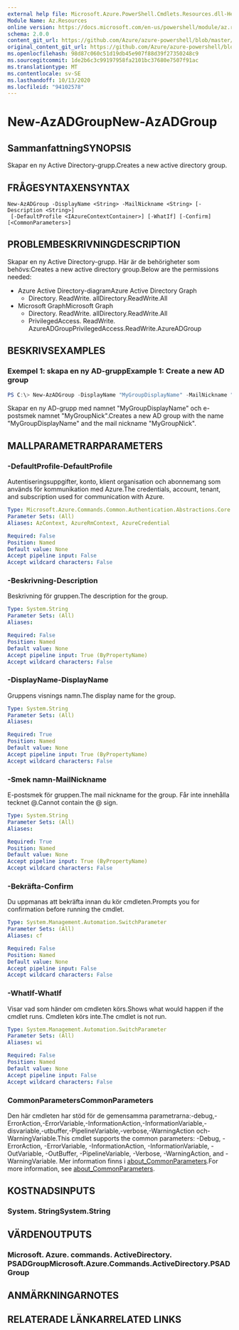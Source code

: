 ```yaml
---
external help file: Microsoft.Azure.PowerShell.Cmdlets.Resources.dll-Help.xml
Module Name: Az.Resources
online version: https://docs.microsoft.com/en-us/powershell/module/az.resources/new-azadgroup
schema: 2.0.0
content_git_url: https://github.com/Azure/azure-powershell/blob/master/src/Resources/Resources/help/New-AzADGroup.md
original_content_git_url: https://github.com/Azure/azure-powershell/blob/master/src/Resources/Resources/help/New-AzADGroup.md
ms.openlocfilehash: 98d87c060c51d19db45e907f88d39f27350248c9
ms.sourcegitcommit: 1de2b6c3c99197958fa2101bc37680e7507f91ac
ms.translationtype: MT
ms.contentlocale: sv-SE
ms.lasthandoff: 10/13/2020
ms.locfileid: "94102578"
---
```

# <span data-ttu-id="94222-101">New-AzADGroup</span><span class="sxs-lookup"><span data-stu-id="94222-101">New-AzADGroup</span></span>

## <span data-ttu-id="94222-102">Sammanfattning</span><span class="sxs-lookup"><span data-stu-id="94222-102">SYNOPSIS</span></span>
<span data-ttu-id="94222-103">Skapar en ny Active Directory-grupp.</span><span class="sxs-lookup"><span data-stu-id="94222-103">Creates a new active directory group.</span></span>

## <span data-ttu-id="94222-104">FRÅGESYNTAXEN</span><span class="sxs-lookup"><span data-stu-id="94222-104">SYNTAX</span></span>

```
New-AzADGroup -DisplayName <String> -MailNickname <String> [-Description <String>]
 [-DefaultProfile <IAzureContextContainer>] [-WhatIf] [-Confirm] [<CommonParameters>]
```

## <span data-ttu-id="94222-105">PROBLEMBESKRIVNING</span><span class="sxs-lookup"><span data-stu-id="94222-105">DESCRIPTION</span></span>
<span data-ttu-id="94222-106">Skapar en ny Active Directory-grupp. Här är de behörigheter som behövs:</span><span class="sxs-lookup"><span data-stu-id="94222-106">Creates a new active directory group.Below are the permissions needed:</span></span>

- <span data-ttu-id="94222-107">Azure Active Directory-diagram</span><span class="sxs-lookup"><span data-stu-id="94222-107">Azure Active Directory Graph</span></span>
  - <span data-ttu-id="94222-108">Directory. ReadWrite. all</span><span class="sxs-lookup"><span data-stu-id="94222-108">Directory.ReadWrite.All</span></span>
- <span data-ttu-id="94222-109">Microsoft Graph</span><span class="sxs-lookup"><span data-stu-id="94222-109">Microsoft Graph</span></span>
  - <span data-ttu-id="94222-110">Directory. ReadWrite. all</span><span class="sxs-lookup"><span data-stu-id="94222-110">Directory.ReadWrite.All</span></span>
  - <span data-ttu-id="94222-111">PrivilegedAccess. ReadWrite. AzureADGroup</span><span class="sxs-lookup"><span data-stu-id="94222-111">PrivilegedAccess.ReadWrite.AzureADGroup</span></span>

## <span data-ttu-id="94222-112">BESKRIVS</span><span class="sxs-lookup"><span data-stu-id="94222-112">EXAMPLES</span></span>

### <span data-ttu-id="94222-113">Exempel 1: skapa en ny AD-grupp</span><span class="sxs-lookup"><span data-stu-id="94222-113">Example 1: Create a new AD group</span></span>

```powershell
PS C:\> New-AzADGroup -DisplayName "MyGroupDisplayName" -MailNickname "MyGroupNick"
```

<span data-ttu-id="94222-114">Skapar en ny AD-grupp med namnet "MyGroupDisplayName" och e-postsmek namnet "MyGroupNick".</span><span class="sxs-lookup"><span data-stu-id="94222-114">Creates a new AD group with the name "MyGroupDisplayName" and the mail nickname "MyGroupNick".</span></span>

## <span data-ttu-id="94222-115">MALLPARAMETRAR</span><span class="sxs-lookup"><span data-stu-id="94222-115">PARAMETERS</span></span>

### <span data-ttu-id="94222-116">-DefaultProfile</span><span class="sxs-lookup"><span data-stu-id="94222-116">-DefaultProfile</span></span>
<span data-ttu-id="94222-117">Autentiseringsuppgifter, konto, klient organisation och abonnemang som används för kommunikation med Azure.</span><span class="sxs-lookup"><span data-stu-id="94222-117">The credentials, account, tenant, and subscription used for communication with Azure.</span></span>

```yaml
Type: Microsoft.Azure.Commands.Common.Authentication.Abstractions.Core.IAzureContextContainer
Parameter Sets: (All)
Aliases: AzContext, AzureRmContext, AzureCredential

Required: False
Position: Named
Default value: None
Accept pipeline input: False
Accept wildcard characters: False
```

### <span data-ttu-id="94222-118">-Beskrivning</span><span class="sxs-lookup"><span data-stu-id="94222-118">-Description</span></span>
<span data-ttu-id="94222-119">Beskrivning för gruppen.</span><span class="sxs-lookup"><span data-stu-id="94222-119">The description for the group.</span></span>

```yaml
Type: System.String
Parameter Sets: (All)
Aliases:

Required: False
Position: Named
Default value: None
Accept pipeline input: True (ByPropertyName)
Accept wildcard characters: False
```

### <span data-ttu-id="94222-120">-DisplayName</span><span class="sxs-lookup"><span data-stu-id="94222-120">-DisplayName</span></span>
<span data-ttu-id="94222-121">Gruppens visnings namn.</span><span class="sxs-lookup"><span data-stu-id="94222-121">The display name for the group.</span></span>

```yaml
Type: System.String
Parameter Sets: (All)
Aliases:

Required: True
Position: Named
Default value: None
Accept pipeline input: True (ByPropertyName)
Accept wildcard characters: False
```

### <span data-ttu-id="94222-122">-Smek namn</span><span class="sxs-lookup"><span data-stu-id="94222-122">-MailNickname</span></span>
<span data-ttu-id="94222-123">E-postsmek för gruppen.</span><span class="sxs-lookup"><span data-stu-id="94222-123">The mail nickname for the group.</span></span> <span data-ttu-id="94222-124">Får inte innehålla tecknet @.</span><span class="sxs-lookup"><span data-stu-id="94222-124">Cannot contain the @ sign.</span></span>

```yaml
Type: System.String
Parameter Sets: (All)
Aliases:

Required: True
Position: Named
Default value: None
Accept pipeline input: True (ByPropertyName)
Accept wildcard characters: False
```

### <span data-ttu-id="94222-125">-Bekräfta</span><span class="sxs-lookup"><span data-stu-id="94222-125">-Confirm</span></span>
<span data-ttu-id="94222-126">Du uppmanas att bekräfta innan du kör cmdleten.</span><span class="sxs-lookup"><span data-stu-id="94222-126">Prompts you for confirmation before running the cmdlet.</span></span>

```yaml
Type: System.Management.Automation.SwitchParameter
Parameter Sets: (All)
Aliases: cf

Required: False
Position: Named
Default value: None
Accept pipeline input: False
Accept wildcard characters: False
```

### <span data-ttu-id="94222-127">-WhatIf</span><span class="sxs-lookup"><span data-stu-id="94222-127">-WhatIf</span></span>
<span data-ttu-id="94222-128">Visar vad som händer om cmdleten körs.</span><span class="sxs-lookup"><span data-stu-id="94222-128">Shows what would happen if the cmdlet runs.</span></span>
<span data-ttu-id="94222-129">Cmdleten körs inte.</span><span class="sxs-lookup"><span data-stu-id="94222-129">The cmdlet is not run.</span></span>

```yaml
Type: System.Management.Automation.SwitchParameter
Parameter Sets: (All)
Aliases: wi

Required: False
Position: Named
Default value: None
Accept pipeline input: False
Accept wildcard characters: False
```

### <span data-ttu-id="94222-130">CommonParameters</span><span class="sxs-lookup"><span data-stu-id="94222-130">CommonParameters</span></span>
<span data-ttu-id="94222-131">Den här cmdleten har stöd för de gemensamma parametrarna:-debug,-ErrorAction,-ErrorVariable,-InformationAction,-InformationVariable,-disvariable,-utbuffer,-PipelineVariable,-verbose,-WarningAction och-WarningVariable.</span><span class="sxs-lookup"><span data-stu-id="94222-131">This cmdlet supports the common parameters: -Debug, -ErrorAction, -ErrorVariable, -InformationAction, -InformationVariable, -OutVariable, -OutBuffer, -PipelineVariable, -Verbose, -WarningAction, and -WarningVariable.</span></span> <span data-ttu-id="94222-132">Mer information finns i [about_CommonParameters](http://go.microsoft.com/fwlink/?LinkID=113216).</span><span class="sxs-lookup"><span data-stu-id="94222-132">For more information, see [about_CommonParameters](http://go.microsoft.com/fwlink/?LinkID=113216).</span></span>

## <span data-ttu-id="94222-133">KOSTNADS</span><span class="sxs-lookup"><span data-stu-id="94222-133">INPUTS</span></span>

### <span data-ttu-id="94222-134">System. String</span><span class="sxs-lookup"><span data-stu-id="94222-134">System.String</span></span>

## <span data-ttu-id="94222-135">VÄRDEN</span><span class="sxs-lookup"><span data-stu-id="94222-135">OUTPUTS</span></span>

### <span data-ttu-id="94222-136">Microsoft. Azure. commands. ActiveDirectory. PSADGroup</span><span class="sxs-lookup"><span data-stu-id="94222-136">Microsoft.Azure.Commands.ActiveDirectory.PSADGroup</span></span>

## <span data-ttu-id="94222-137">ANMÄRKNINGAR</span><span class="sxs-lookup"><span data-stu-id="94222-137">NOTES</span></span>

## <span data-ttu-id="94222-138">RELATERADE LÄNKAR</span><span class="sxs-lookup"><span data-stu-id="94222-138">RELATED LINKS</span></span>
